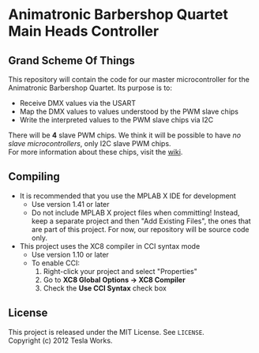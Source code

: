 Animatronic Barbershop Quartet Main Heads Controller
====================================================

Grand Scheme Of Things
----------------------

This repository will contain the code for our master microcontroller for the Animatronic Barbershop Quartet. Its purpose is to:

* Receive DMX values via the USART
* Map the DMX values to values understood by the PWM slave chips
* Write the interpreted values to the PWM slave chips via I2C

There will be __4__ slave PWM chips. We think it will be possible to have *no slave microcontrollers*, only I2C slave PWM chips.  
For more information about these chips, visit the [wiki].



Compiling
---------

* It is recommended that you use the MPLAB X IDE for development
  * Use version 1.41 or later
  * Do not include MPLAB X project files when committing! Instead, keep a separate project and then "Add Existing Files", the ones that are part of this project. For now, our repository will be source code only.
* This project uses the XC8 compiler in CCI syntax mode
  * Use version 1.10 or later
  * To enable CCI:
    1. Right-click your project and select "Properties"
    2. Go to __XC8 Global Options -> XC8 Compiler__
    3. Check the __Use CCI Syntax__ check box

License
-------

This project is released under the MIT License. See `LICENSE`.  
Copyright (c) 2012 Tesla Works.

[wiki]: https://github.com/teslaworksumn/HeadMaster/wiki
